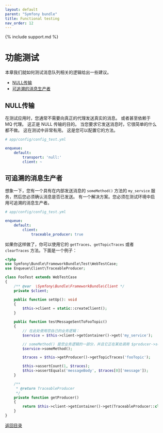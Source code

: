 ```yaml
---
layout: default
parent: "Symfony bundle"
title: Functional testing
nav_order: 12
---
```

{% include support.md %}

# 功能测试

本章我们就如何测试消息队列相关的逻辑给出一些建议。

* [NULL传输](#NULL传输)
* [可追溯的消息生产者](#可追溯的消息生产者)

## NULL传输

在测试应用时，您通常不需要向真正的代理发送真实的消息。
或者甚至依赖于 MQ 代理。
这正是 NULL 传输的目的。
当您要求它发送消息时，它很简单的什么都不做。
这在测试中非常有用。
这是您可以配置它的方法。

```yaml
# app/config/config_test.yml

enqueue:
    default:
        transport: 'null:'
        client: ~
```

## 可追溯的消息生产者

想象一下，您有一个具有在内部发送消息的 `someMethod()` 方法的 `my_service` 服务，然后您必须确认消息是否已发送。
有一个解决方案。您必须在测试环境中启用可追溯的消息生产者。

```yaml
# app/config/config_test.yml

enqueue:
    default:
        client:
            traceable_producer: true
```

如果你这样做了，你可以使用它的 `getTraces`、`getTopicTraces` 或者 `clearTraces` 方法。下面是一个例子：

```php
<?php
use Symfony\Bundle\FrameworkBundle\Test\WebTestCase;
use Enqueue\Client\TraceableProducer;

class FooTest extends WebTestCase
{
    /** @var  \Symfony\Bundle\FrameworkBundle\Client */
    private $client;

    public function setUp(): void
    {
        $this->client = static::createClient();
    }

    public function testMessageSentToFooTopic()
    {
        // 在此处使用您自己的业务逻辑：
        $service = $this->client->getContainer()->get('my_service');

        // someMethod() 是您业务逻辑的一部分，并且它正在某处调用 $producer->send('fooTopic', 'messageBody');
        $service->someMethod();

        $traces = $this->getProducer()->getTopicTraces('fooTopic');

        $this->assertCount(1, $traces);
        $this->assertEquals('messageBody', $traces[0]['message']);
    }

    /**
     * @return TraceableProducer
     */
    private function getProducer()
    {
        return $this->client->getContainer()->get(TraceableProducer::class);
    }
}
```

[返回目录](index.md)